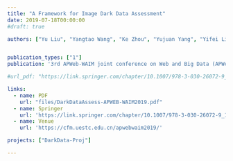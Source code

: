 ```yaml
---
title: "A Framework for Image Dark Data Assessment"
date: 2019-07-18T00:00:00
#draft: true

authors: ["Yu Liu", "Yangtao Wang", "Ke Zhou", "Yujuan Yang", "Yifei Liu", "Jingkuan Song", "Zhili Xiao"]


publication_types: ["1"]
publication: '3rd APWeb-WAIM joint conference on Web and Big Data (APWeb-WAIM 2019), Chengdu, China. <span style="color: #ff0000">(Best Paper Runner-Up)</span>'

#url_pdf: "https://link.springer.com/chapter/10.1007/978-3-030-26072-9_1"

links:
  - name: PDF
    url: "files/DarkDataAssess-APWEB-WAIM2019.pdf"
  - name: Springer
    url: 'https://link.springer.com/chapter/10.1007/978-3-030-26072-9_1'
  - name: Venue
    url: 'https://cfm.uestc.edu.cn/apwebwaim2019/'

projects: ["DarkData-Proj"]

---
```


